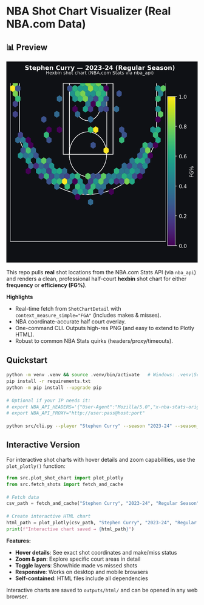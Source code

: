 # NBA Shot Chart Visualizer (Real NBA.com Data)

## 📊 Preview

<div align="center">
  <img src="outputs/figures/screenshot.png" alt="NBA Shot Chart Preview" width="900">
</div>

This repo pulls **real** shot locations from the NBA.com Stats API (via `nba_api`) and renders a clean, professional half-court **hexbin** shot chart for either **frequency** or **efficiency (FG%)**.

**Highlights**
- Real-time fetch from `ShotChartDetail` with `context_measure_simple="FGA"` (includes makes & misses).
- NBA coordinate-accurate half court overlay.
- One-command CLI. Outputs high-res PNG (and easy to extend to Plotly HTML).
- Robust to common NBA Stats quirks (headers/proxy/timeouts).

## Quickstart
```bash
python -m venv .venv && source .venv/bin/activate   # Windows: .venv\Scripts\activate
pip install -r requirements.txt
python -m pip install --upgrade pip

# Optional if your IP needs it:
# export NBA_API_HEADERS='{"User-Agent":"Mozilla/5.0","x-nba-stats-origin":"stats","Referer":"https://stats.nba.com/"}'
# export NBA_API_PROXY="http://user:pass@host:port"

python src/cli.py --player "Stephen Curry" --season "2023-24" --season_type "Regular Season" --metric fg_pct
```

## Interactive Version

For interactive shot charts with hover details and zoom capabilities, use the `plot_plotly()` function:

```python
from src.plot_shot_chart import plot_plotly
from src.fetch_shots import fetch_and_cache

# Fetch data
csv_path = fetch_and_cache("Stephen Curry", "2023-24", "Regular Season")

# Create interactive HTML chart
html_path = plot_plotly(csv_path, "Stephen Curry", "2023-24", "Regular Season")
print(f"Interactive chart saved → {html_path}")
```

**Features:**
- **Hover details**: See exact shot coordinates and make/miss status
- **Zoom & pan**: Explore specific court areas in detail
- **Toggle layers**: Show/hide made vs missed shots
- **Responsive**: Works on desktop and mobile browsers
- **Self-contained**: HTML files include all dependencies

Interactive charts are saved to `outputs/html/` and can be opened in any web browser.

